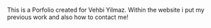 This is a Porfolio created for Vehbi Yilmaz. Within the website i put my previous work and also how to contact me!
